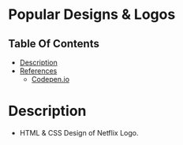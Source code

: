 # Popular Designs & Logos

## Table Of Contents
- [Description]()
- [References]()
    - [Codepen.io](https://codepen.io/antoniasymeonidou/pen/vYgmERw?editors=0100)

# Description
* HTML & CSS Design of Netflix Logo.